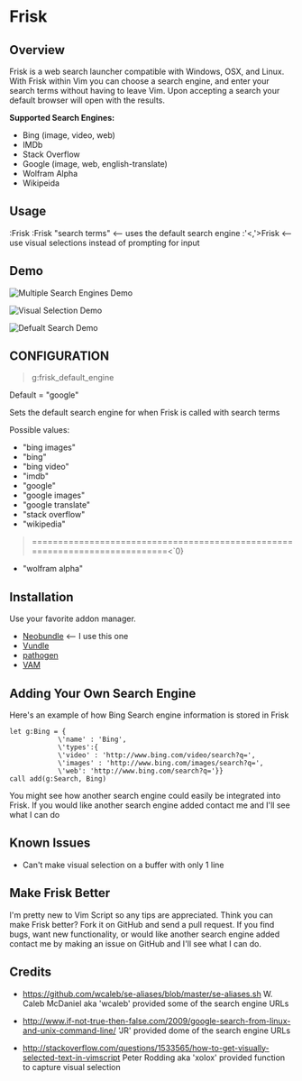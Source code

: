Frisk
=====

Overview
--------
Frisk is a web search launcher compatible with Windows, OSX, and Linux. With
Frisk within Vim you can choose a search engine, and enter your search terms
without having to leave Vim. Upon accepting a search your default browser will
open with the results.

**Supported Search Engines:**
* Bing (image, video, web)
* IMDb
* Stack Overflow
* Google (image, web, english-translate)
* Wolfram Alpha 
* Wikipeida

Usage
-----
:Frisk<CR>
:Frisk "search terms"<CR>  <-- uses the default search engine 
:'<,'>Frisk<CR> <-- use visual selections instead of prompting for input

Demo
----

![Multiple Search Engines Demo](http://i.minus.com/ibnAscxZzh8agV.gif)

![Visual Selection Demo](http://i.minus.com/ibyU9aYE4tcFs6.gif)

![Defualt Search Demo](http://i.minus.com/ibk6UbFKFTZAtB.gif)

CONFIGURATION
-------------
> g:frisk_default_engine

Default = "google"

Sets the default search engine for when Frisk is called with search terms

Possible values:
- "bing images"
- "bing" 
- "bing video" 
- "imdb" 
- "google" 
- "google images" 
- "google translate" 
- "stack overflow" 
- "wikipedia" 
> ============================================================================<`0}
- "wolfram alpha"

Installation
-------------
Use your favorite addon manager.
* [Neobundle](https://github.com/Shougo/neobundle.vim) <-- I use this one
* [Vundle](https://github.com/gmarik/vundle)
* [pathogen](https://github.com/tpope/vim-pathogen)
* [VAM](https://github.com/MarcWeber/vim-addon-manager)

Adding Your Own Search Engine
-----------------------------
Here's an example of how Bing Search engine information is stored in Frisk

```VimL
let g:Bing = {
            \'name' : 'Bing', 
            \'types':{
            \'video' : 'http://www.bing.com/video/search?q=',
            \'images' : 'http://www.bing.com/images/search?q=',
            \'web': 'http://www.bing.com/search?q='}}
call add(g:Search, Bing)
```

You might see how another search engine could easily be integrated into Frisk.
If you would like another search engine added contact me and I'll see what I
can do


Known Issues
------------
- Can't make visual selection on a buffer with only 1 line 

Make Frisk Better
-----------------
I'm pretty new to Vim Script so any tips are appreciated. Think you can make
Frisk better? Fork it on GitHub and send a pull request. If you find bugs, want
new functionality, or would like another search engine added contact me by
making an issue on GitHub and I'll see what I can do. 


Credits
-------
- https://github.com/wcaleb/se-aliases/blob/master/se-aliases.sh
  W. Caleb McDaniel aka 'wcaleb' provided some of the search engine URLs

- http://www.if-not-true-then-false.com/2009/google-search-from-linux-and-unix-command-line/
  'JR' provided dome of the search engine URLs

- http://stackoverflow.com/questions/1533565/how-to-get-visually-selected-text-in-vimscript
  Peter Rodding aka 'xolox' provided function to capture visual selection
